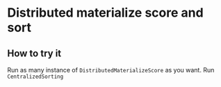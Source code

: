 # Distributed materialize score and sort
## How to try it

Run as many instance of `DistributedMaterializeScore` as you want.
Run `CentralizedSorting`